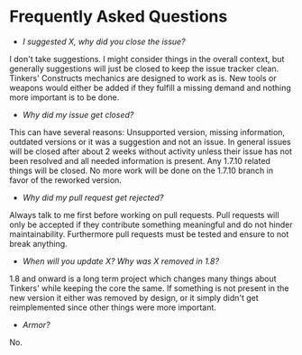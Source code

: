 # Frequently Asked Questions

* _I suggested X, why did you close the issue?_

I don't take suggestions. I might consider things in the overall context, but generally suggestions will just be closed to keep the issue tracker clean. Tinkers' Constructs mechanics are designed to work as is. New tools or weapons would either be added if they fulfill a missing demand and nothing more important is to be done.

* _Why did my issue get closed?_

This can have several reasons: Unsupported version, missing information, outdated versions or it was a suggestion and not an issue.
In general issues will be closed after about 2 weeks without activity unless their issue has not been resolved and all needed information is present.
Any 1.7.10 related things will be closed. No more work will be done on the 1.7.10 branch in favor of the reworked version.

* _Why did my pull request get rejected?_

Always talk to me first before working on pull requests. Pull requests will only be accepted if they contribute something meaningful and do not hinder maintainability. Furthermore pull requests must be tested and ensure to not break anything.

* _When will you update X? Why was X removed in 1.8?_

1.8 and onward is a long term project which changes many things about Tinkers' while keeping the core the same. If something is not present in the new version it either was removed by design, or it simply didn't get reimplemented since other things were more important.

* _Armor?_

No.